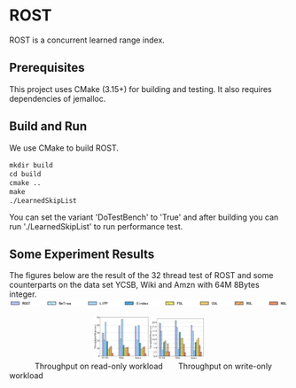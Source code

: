 # ROST
ROST is a concurrent learned range index.

## Prerequisites
This project uses CMake (3.15+) for building and testing.
It also requires dependencies of jemalloc.

## Build and Run
We use CMake to build ROST.
```shell
mkdir build
cd build
cmake ..
make
./LearnedSkipList
```
You can set the variant 'DoTestBench' to 'True' and after building you can run './LearnedSkipList' to run performance test.

## Some Experiment Results
The figures below are the result of the 32 thread test of ROST and some counterparts on the data set YCSB, Wiki and Amzn with  64M 8Bytes integer.
![Image Title](./legend.png)
<center class="half">
<img src="./read-only.png" width=100/><img src="./write-only.png"width=100/>
</center>
&emsp; &emsp;&emsp;Throughput on read-only workload&emsp;&emsp;Throughput on write-only workload
